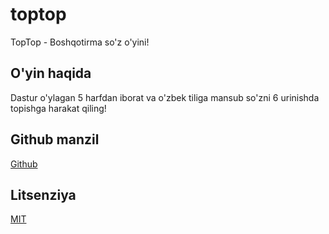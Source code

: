 # toptop
TopTop - Boshqotirma so'z o'yini!

## O'yin haqida
Dastur o'ylagan 5 harfdan iborat va o'zbek tiliga mansub so'zni 6 urinishda topishga harakat qiling!

## Github manzil
[Github](https://github.com/mirzobedil/toptop/)

## Litsenziya
[MIT](https://choosealicense.com/licenses/mit/)
